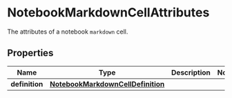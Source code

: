

# NotebookMarkdownCellAttributes

The attributes of a notebook `markdown` cell.

## Properties

Name | Type | Description | Notes
------------ | ------------- | ------------- | -------------
**definition** | [**NotebookMarkdownCellDefinition**](NotebookMarkdownCellDefinition.md) |  | 



